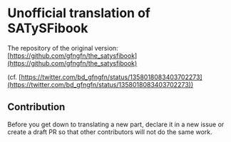 # Unofficial translation of SATySFibook

The repository of the original version: [https://github.com/gfngfn/the_satysfibook](https://github.com/gfngfn/the_satysfibook)

(cf. [https://twitter.com/bd_gfngfn/status/1358018083403702273](https://twitter.com/bd_gfngfn/status/1358018083403702273))

## Contribution

Before you get down to translating a new part, declare it in a new issue or create a draft PR
so that other contributors will not do the same work.
